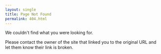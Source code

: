 ```yaml
---
layout: single
title: Page Not Found
permalink: 404.html
---
```


We couldn't find what you were looking for.

Please contact the owner of the site that linked you to the original URL and let them know their link is broken.